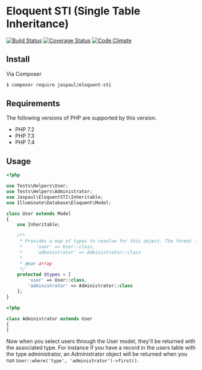 # Eloquent STI (Single Table Inheritance)

[![Build
Status](https://travis-ci.org/Jaspaul/eloquent-sti.svg?branch=master)](https://travis-ci.org/Jaspaul/eloquent-sti) [![Coverage
Status](https://coveralls.io/repos/github/Jaspaul/eloquent-sti/badge.svg?branch=master)](https://coveralls.io/github/Jaspaul/eloquent-sti?branch=master) [![Code Climate](https://codeclimate.com/github/Jaspaul/eloquent-sti/badges/gpa.svg)](https://codeclimate.com/github/Jaspaul/eloquent-sti)

## Install

Via Composer

``` bash
$ composer require jaspaul/eloquent-sti
```

## Requirements

The following versions of PHP are supported by this version.

* PHP 7.2
* PHP 7.3
* PHP 7.4

## Usage

```php
<?php

use Tests\Helpers\User;
use Tests\Helpers\Administrator;
use Jaspaul\EloquentSTI\Inheritable;
use Illuminate\Database\Eloquent\Model;

class User extends Model
{
    use Inheritable;

    /**
     * Provides a map of types to resolve for this object. The format is:
     *     'user' => User::class,
     *     'administrator' => Administrator::class
     *
     * @var array
     */
    protected $types = [
        'user' => User::class,
        'administrator' => Administrator::class
    ];
}
```

```php
<?php

class Administrator extends User
{
}
```

Now when you select users through the User model, they'll be returned with the associated type. For instance if you have a record in the users table with the type administrator, an Administrator object will be returned when you run `User::where('type', 'administrator')->first()`.
